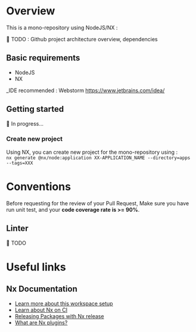 # Overview

This is a mono-repository using NodeJS/NX :

🚧 TODO : Github project architecture overview, dependencies

## Basic requirements

- NodeJS
- NX

_IDE recommended : Webstorm 
https://www.jetbrains.com/idea/

## Getting started

🚧 In progress...

### Create new project

Using NX, you can create new project for the mono-repository using : \
```nx generate @nx/node:application XX-APPLICATION_NAME --directory=apps --tags=XXX```

# Conventions

Before requesting for the review of your Pull Request, 
Make sure you have run unit test, and your **code coverage rate is >= 90%**.

## Linter

🚧 TODO

# Useful links

## Nx Documentation

- [Learn more about this workspace setup](https://nx.dev/nx-api/js?utm_source=nx_project&amp;utm_medium=readme&amp;utm_campaign=nx_projects)
- [Learn about Nx on CI](https://nx.dev/ci/intro/ci-with-nx?utm_source=nx_project&utm_medium=readme&utm_campaign=nx_projects)
- [Releasing Packages with Nx release](https://nx.dev/features/manage-releases?utm_source=nx_project&utm_medium=readme&utm_campaign=nx_projects)
- [What are Nx plugins?](https://nx.dev/concepts/nx-plugins?utm_source=nx_project&utm_medium=readme&utm_campaign=nx_projects)
